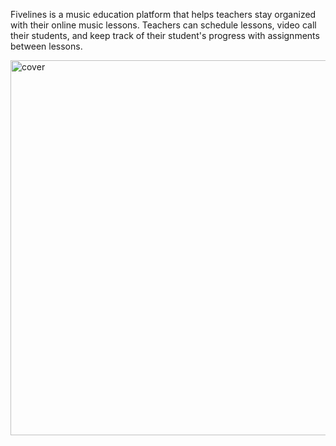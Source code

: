Fivelines is a music education platform that helps teachers stay organized with their online music lessons. Teachers can schedule lessons, video call their students, and keep track of their student's progress with assignments between lessons. 

<img width="600" alt="cover" src="https://user-images.githubusercontent.com/71629262/145681663-31f8f53c-362d-4fad-8bcf-2f9c088aec9c.png">
